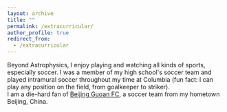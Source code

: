 ```yaml
---
layout: archive
title: ""
permalink: /extracurricular/
author_profile: true
redirect_from:
  - /extracurricular
---
```


Beyond Astrophysics, I enjoy playing and watching all kinds of sports, especially soccer. I was a member of my high school's soccer team and played intramural soccer throughout my time at Columbia (fun fact: I can play any position on the field, from goalkeeper to striker).   
I am a die-hard fan of [Beijing Guoan FC](http://www.fcguoan.com/en/), a soccer team from my hometown Beijing, China.
